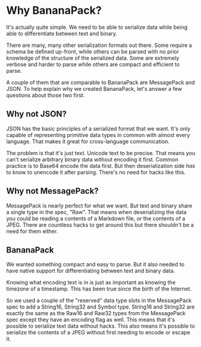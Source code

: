 # Why BananaPack?

It's actually quite simple. We need to be able to serialize data while being able to differentiate between text and binary.

There are many, many other serialization formats out there. Some require a schema be defined up-front, while others can be parsed  with no prior knowledge of the structure of the serialized data. Some are extremely verbose and harder to parse while others are compact and efficient to parse.

A couple of them that are comparable to BananaPack are MessagePack and JSON. To help explain why we created BananaPack, let's answer a few questions about those two first.

## Why not JSON?

JSON has the basic principles of a serialized format that we want. It's only capable of representing primitive data types in common with almost every language. That makes it great for cross-language communication.

The problem is that it's just text. Unicode text to be precise. That means you can't serialize arbitrary binary data without encoding it first. Common practice is to Base64 encode the data first. But then deserialization side *has* to know to unencode it after parsing. There's no need for hacks like this.

## Why not MessagePack?

MessagePack is nearly perfect for what we want. But text and binary share a single type in the spec, "Raw". That means when deserializing the data you could be reading a contents of a Markdown file, or the contents of a JPEG. There are countless hacks to get around this but there shouldn't be a need for them either.

## BananaPack

We wanted something compact and easy to parse. But it also needed to have native support for differentiating between text and binary data.

Knowing what encoding text is in is just as important as knowing the timezone of a timestamp. This has been true since the birth of the Internet.

So we used a couple of the "reserved" data type slots in the MessagePack spec to add a String16, String32 and Symbol type. String16 and String32 are exactly the same as the Raw16 and Raw32 types from the MessagePack spec except they have an encoding flag as well. This means that it's possible to serialize text data without hacks. This also means it's possible to serialize the contents of a JPEG without first needing to encode or escape it.